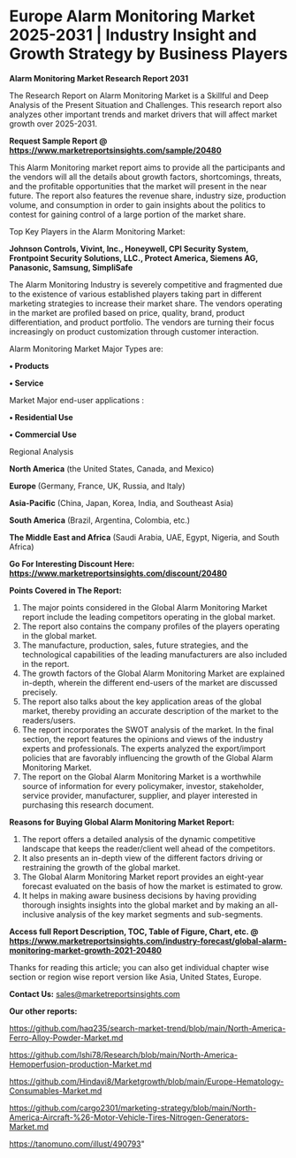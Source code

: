 # Europe Alarm Monitoring Market 2025-2031 | Industry Insight and Growth Strategy by Business Players

<strong>Alarm Monitoring Market Research Report 2031</strong>

The Research Report on Alarm Monitoring Market is a Skillful and Deep Analysis of the Present Situation and Challenges. This research report also analyzes other important trends and market drivers that will affect market growth over 2025-2031.

<strong>Request Sample Report @ <a href=https://www.marketreportsinsights.com/sample/20480>https://www.marketreportsinsights.com/sample/20480</a></strong>

This Alarm Monitoring market report aims to provide all the participants and the vendors will all the details about growth factors, shortcomings, threats, and the profitable opportunities that the market will present in the near future. The report also features the revenue share, industry size, production volume, and consumption in order to gain insights about the politics to contest for gaining control of a large portion of the market share.

Top Key Players in the Alarm Monitoring Market:

<strong>Johnson Controls, Vivint, Inc., Honeywell, CPI Security System, Frontpoint Security Solutions, LLC., Protect America, Siemens AG, Panasonic, Samsung, SimpliSafe</strong>

The Alarm Monitoring Industry is severely competitive and fragmented due to the existence of various established players taking part in different marketing strategies to increase their market share. The vendors operating in the market are profiled based on price, quality, brand, product differentiation, and product portfolio. The vendors are turning their focus increasingly on product customization through customer interaction.

Alarm Monitoring Market Major Types are:

<strong>• Products

• Service</strong>

Market Major end-user applications :

<strong>• Residential Use

• Commercial Use</strong>

Regional Analysis

</u><strong><b>North America</b></strong> (the United States, Canada, and Mexico)

<strong><b>Europe </b></strong>(Germany, France, UK, Russia, and Italy)

<strong><b>Asia-Pacific</b></strong> (China, Japan, Korea, India, and Southeast Asia)

<strong><b>South America</b></strong> (Brazil, Argentina, Colombia, etc.)

<strong><b>The Middle East and Africa</b></strong> (Saudi Arabia, UAE, Egypt, Nigeria, and South Africa)

<strong>Go For Interesting Discount Here: <a href=https://www.marketreportsinsights.com/discount/20480>https://www.marketreportsinsights.com/discount/20480</a></strong>

<strong>Points Covered in The Report:</strong>
<ol>
  <li>The major points considered in the Global Alarm Monitoring Market report include the leading competitors operating in the global market.</li>
  <li>The report also contains the company profiles of the players operating in the global market.</li>
  <li>The manufacture, production, sales, future strategies, and the technological capabilities of the leading manufacturers are also included in the report.</li>
  <li>The growth factors of the Global Alarm Monitoring Market are explained in-depth, wherein the different end-users of the market are discussed precisely.</li>
  <li>The report also talks about the key application areas of the global market, thereby providing an accurate description of the market to the readers/users.</li>
  <li>The report incorporates the SWOT analysis of the market. In the final section, the report features the opinions and views of the industry experts and professionals. The experts analyzed the export/import policies that are favorably influencing the growth of the Global Alarm Monitoring Market.</li>
  <li>The report on the Global Alarm Monitoring Market is a worthwhile source of information for every policymaker, investor, stakeholder, service provider, manufacturer, supplier, and player interested in purchasing this research document.</li>
</ol>
<strong>Reasons for Buying Global Alarm Monitoring Market Report:</strong>

<ol>
  <li>The report offers a detailed analysis of the dynamic competitive landscape that keeps the reader/client well ahead of the competitors.</li>
  <li>It also presents an in-depth view of the different factors driving or restraining the growth of the global market.</li>
  <li>The Global Alarm Monitoring Market report provides an eight-year forecast evaluated on the basis of how the market is estimated to grow.</li>
  <li>It helps in making aware business decisions by having providing thorough insights insights into the global market and by making an all-inclusive analysis of the key market segments and sub-segments.</li>
</ol>
<strong>Access full Report Description, TOC, Table of Figure, Chart, etc. @ <a href=https://www.marketreportsinsights.com/industry-forecast/global-alarm-monitoring-market-growth-2021-20480>https://www.marketreportsinsights.com/industry-forecast/global-alarm-monitoring-market-growth-2021-20480</a></strong>


Thanks for reading this article; you can also get individual chapter wise section or region wise report version like Asia, United States, Europe.

<strong>Contact Us:</strong>
sales@marketreportsinsights.com

<strong>Our other reports:</strong>

<a href=https://github.com/haq235/search-market-trend/blob/main/North-America-Ferro-Alloy-Powder-Market.md>https://github.com/haq235/search-market-trend/blob/main/North-America-Ferro-Alloy-Powder-Market.md</a>

<a href=https://github.com/Ishi78/Research/blob/main/North-America-Hemoperfusion-production-Market.md>https://github.com/Ishi78/Research/blob/main/North-America-Hemoperfusion-production-Market.md</a>

<a href=https://github.com/Hindavi8/Marketgrowth/blob/main/Europe-Hematology-Consumables-Market.md>https://github.com/Hindavi8/Marketgrowth/blob/main/Europe-Hematology-Consumables-Market.md</a>

<a href=https://github.com/cargo2301/marketing-strategy/blob/main/North-America-Aircraft-%26-Motor-Vehicle-Tires-Nitrogen-Generators-Market.md>https://github.com/cargo2301/marketing-strategy/blob/main/North-America-Aircraft-%26-Motor-Vehicle-Tires-Nitrogen-Generators-Market.md</a>

<a href=https://tanomuno.com/illust/490793>https://tanomuno.com/illust/490793</a>"
